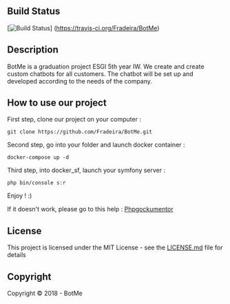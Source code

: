 ## Build Status
[![Build Status](https://travis-ci.org/Fradeira/BotMe.svg?branch=master)]
(https://travis-ci.org/Fradeira/BotMe)

## Description

BotMe is a graduation project ESGI 5th year IW.
We create and create custom chatbots for all customers.
The chatbot will be set up and developed according to the needs of the company.


## How to use our project

First step, clone our project on your computer : 

```
git clone https://github.com/Fradeira/BotMe.git
```

Second step, go into your folder and launch docker container :

```
docker-compose up -d
```

Third step, into docker_sf, launch your symfony server :

```
php bin/console s:r
```

Enjoy ! :)

If it doesn't work, please go to this help : [Phpgockumentor](https://symfony.com/projects/phpdocumentor)

## License

This project is licensed under the MIT License - see the [LICENSE.md](LICENSE.md) file for details

## Copyright

Copyright © 2018 - BotMe